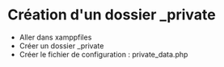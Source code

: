 # Création d'un dossier _private


- Aller dans xamppfiles
- Créer un dossier _private
- Créer le fichier de configuration : private_data.php